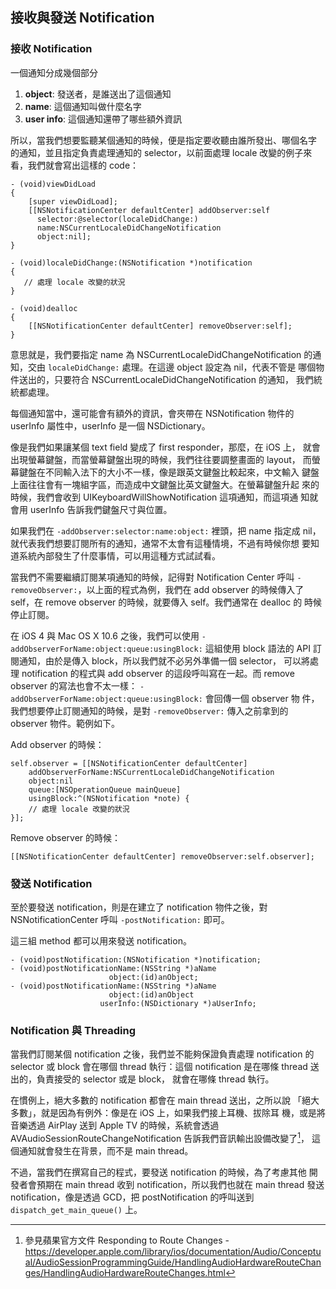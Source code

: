 接收與發送 Notification
-----------------------

### 接收 Notification

一個通知分成幾個部分

1. **object**: 發送者，是誰送出了這個通知
2. **name**: 這個通知叫做什麼名字
3. **user info**: 這個通知還帶了哪些額外資訊

所以，當我們想要監聽某個通知的時候，便是指定要收聽由誰所發出、哪個名字
的通知，並且指定負責處理通知的 selector，以前面處理 locale 改變的例子來
看，我們就會寫出這樣的 code：

``` objc
- (void)viewDidLoad
{
	[super viewDidLoad];
	[[NSNotificationCenter defaultCenter] addObserver:self
	  selector:@selector(localeDidChange:)
	  name:NSCurrentLocaleDidChangeNotification
	  object:nil];
}

- (void)localeDidChange:(NSNotification *)notification
{
   // 處理 locale 改變的狀況
}

- (void)dealloc
{
	[[NSNotificationCenter defaultCenter] removeObserver:self];
}
```

意思就是，我們要指定 name 為 NSCurrentLocaleDidChangeNotification 的通
知，交由 `localeDidChange:` 處理。在這邊 object 設定為 nil，代表不管是
哪個物件送出的，只要符合 NSCurrentLocaleDidChangeNotification 的通知，
我們統統都處理。

每個通知當中，還可能會有額外的資訊，會夾帶在 NSNotification 物件的
userInfo 屬性中，userInfo 是一個 NSDictionary。

像是我們如果讓某個 text field 變成了 first responder，那麼，在 iOS 上，
就會出現螢幕鍵盤，而當螢幕鍵盤出現的時候，我們往往要調整畫面的 layout，
而螢幕鍵盤在不同輸入法下的大小不一樣，像是跟英文鍵盤比較起來，中文輸入
鍵盤上面往往會有一塊組字區，而造成中文鍵盤比英文鍵盤大。在螢幕鍵盤升起
來的時候，我們會收到 UIKeyboardWillShowNotification 這項通知，而這項通
知就會用 userInfo 告訴我們鍵盤尺寸與位置。

如果我們在 `-addObserver:selector:name:object:` 裡頭，把 name 指定成
nil，就代表我們想要訂閱所有的通知，通常不太會有這種情境，不過有時候你想
要知道系統內部發生了什麼事情，可以用這種方式試試看。

當我們不需要繼續訂閱某項通知的時候，記得對 Notification Center 呼叫
`-removeObserver:`，以上面的程式為例，我們在 add observer 的時候傳入了
self，在 remove observer 的時候，就要傳入 self。我們通常在 dealloc 的
時候停止訂閱。

在 iOS 4 與 Mac OS X 10.6 之後，我們可以使用
`-addObserverForName:object:queue:usingBlock:` 這組使用 block 語法的
API 訂閱通知，由於是傳入 block，所以我們就不必另外準備一個 selector，
可以將處理 notification 的程式與 add observer 的這段呼叫寫在一起。而
remove observer 的寫法也會不太一樣：
`-addObserverForName:object:queue:usingBlock:` 會回傳一個 observer 物
件，我們想要停止訂閱通知的時候，是對 `-removeObserver:` 傳入之前拿到的
observer 物件。範例如下。

Add observer 的時候：

``` objc
self.observer = [[NSNotificationCenter defaultCenter]
	addObserverForName:NSCurrentLocaleDidChangeNotification
	object:nil
	queue:[NSOperationQueue mainQueue]
	usingBlock:^(NSNotification *note) {
	// 處理 locale 改變的狀況
}];
```

Remove observer 的時候：

``` objc
[[NSNotificationCenter defaultCenter] removeObserver:self.observer];
```

### 發送 Notification


至於要發送 notification，則是在建立了 notification 物件之後，對
NSNotificationCenter 呼叫 `-postNotification:` 即可。

這三組 method 都可以用來發送 notification。

``` objc
- (void)postNotification:(NSNotification *)notification;
- (void)postNotificationName:(NSString *)aName
                      object:(id)anObject;
- (void)postNotificationName:(NSString *)aName
                      object:(id)anObject
                    userInfo:(NSDictionary *)aUserInfo;
```

### Notification 與 Threading

當我們訂閱某個 notification 之後，我們並不能夠保證負責處理
notification 的 selector 或 block 會在哪個 thread 執行：這個
notification 是在哪條 thread 送出的，負責接受的 selector 或是 block，
就會在哪條 thread 執行。

在慣例上，絕大多數的 notification 都會在 main thread 送出，之所以說
「絕大多數」，就是因為有例外：像是在 iOS 上，如果我們接上耳機、拔除耳
機，或是將音樂透過 AirPlay 送到 Apple TV 的時候，系統會透過
AVAudioSessionRouteChangeNotification 告訴我們音訊輸出設備改變了[^1]，
這個通知就會發生在背景，而不是 main thread。

不過，當我們在撰寫自己的程式，要發送 notification 的時候，為了考慮其他
開發者會預期在 main thread 收到 notification，所以我們也就在 main
thread 發送 notification，像是透過 GCD，把 postNotification 的呼叫送到
`dispatch_get_main_queue()` 上。



[^1]: 參見蘋果官方文件 Responding to Route Changes - https://developer.apple.com/library/ios/documentation/Audio/Conceptual/AudioSessionProgrammingGuide/HandlingAudioHardwareRouteChanges/HandlingAudioHardwareRouteChanges.html


